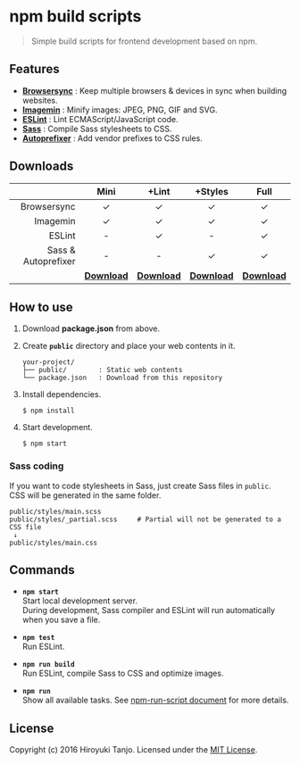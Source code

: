 # npm build scripts
> Simple build scripts for frontend development based on npm.

## Features
- **[Browsersync](https://www.browsersync.io/)** : Keep multiple browsers & devices in sync when building websites.
- **[Imagemin](https://github.com/imagemin/imagemin)** : Minify images: JPEG, PNG, GIF and SVG.
- **[ESLint](http://eslint.org/)** : Lint ECMAScript/JavaScript code.
- **[Sass](http://sass-lang.com/)** : Compile Sass stylesheets to CSS.
- **[Autoprefixer](https://github.com/postcss/autoprefixer)** : Add vendor prefixes to CSS rules.

## Downloads
|                     | Mini     | +Lint    | +Styles  | Full     |
|--------------------:|:--------:|:--------:|:--------:|:--------:|
| Browsersync         | ✓       | ✓       | ✓       | ✓       |
| Imagemin            | ✓       | ✓       | ✓       | ✓       |
| ESLint              | -        | ✓       | -        | ✓       |
| Sass & Autoprefixer | -        | -        | ✓       | ✓       |
|                     | **[Download][mini]** | **[Download][lint]** | **[Download][styles]** | **[Download][full]** |

## How to use
1. Download **package.json** from above.
2. Create **`public`** directory and place your web contents in it.

   ```
   your-project/
   ├── public/        : Static web contents
   └── package.json   : Download from this repository
   ```

3. Install dependencies.

   ```
   $ npm install
   ```

4. Start development.

   ```
   $ npm start
   ```

### Sass coding
If you want to code stylesheets in Sass, just create Sass files in `public`.  
CSS will be generated in the same folder.

```
public/styles/main.scss
public/styles/_partial.scss     # Partial will not be generated to a CSS file
 ↓
public/styles/main.css
```

## Commands
- **`npm start`**  
  Start local development server.  
  During development, Sass compiler and ESLint will run automatically when you save a file.

- **`npm test`**  
  Run ESLint.

- **`npm run build`**  
  Run ESLint, compile Sass to CSS and optimize images.

- **`npm run`**  
  Show all available tasks.
  See [npm-run-script document](https://docs.npmjs.com/cli/run-script) for more details.

## License
Copyright (c) 2016 Hiroyuki Tanjo. Licensed under the [MIT License](LICENSE).

[mini]: scripts/mini/package.json?raw=true
[lint]: scripts/lint/package.json?raw=true
[styles]: scripts/styles/package.json?raw=true
[full]: scripts/full/package.json?raw=true
